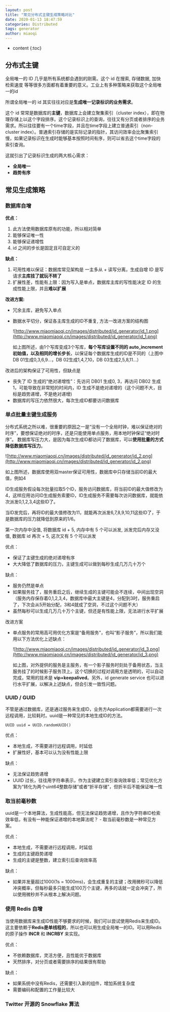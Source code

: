 ```yaml
---
layout: post
title: "常见分布式主键生成策略对比"
date: 2020-01-13 18:47:59
categories: Distributed
tags: generator
author: miaoqi
---
```


* content
{:toc}
## 分布式主键

全局唯一的 ID 几乎是所有系统都会遇到的刚需。这个 id 在搜索, 存储数据, 加快检索速度 等等很多方面都有着重要的意义。工业上有多种策略来获取这个全局唯一的id

所谓全局唯一的 id 其实往往对应是**生成唯一记录标识的业务需求**。

这个 id 常常是数据库的**主键**，数据库上会建立聚集索引（cluster index），即在物理存储上以这个字段排序。这个记录标识上的查询，往往又有分页或者排序的业务需求。所以往往要有一个time字段，并且在time字段上建立普通索引（non-cluster index）。普通索引存储的是实际记录的指针，其访问效率会比聚集索引慢，如果记录标识在生成时能够基本按照时间有序，则可以省去这个time字段的索引查询。

这就引出了记录标识生成的两大核心需求：

- **全局唯一**
- **趋势有序**

## 常见生成策略

### 数据库自增

**优点：**

1. 此方法使用数据库原有的功能，所以相对简单
2. 能够保证唯一性
3. 能够保证递增性
4. id 之间的步长是固定且可自定义的

**缺点：**

1. 可用性难以保证：数据库常见架构是 一主多从 + 读写分离，生成自增 ID 是写请求**主库挂了就玩不转了**
2. 扩展性差，性能有上限：因为写入是单点，数据库主库的写性能决定 ID 的生成性能上限，并且**难以扩展**

**改进方案:**

* 冗余主库，避免写入单点

* 数据水平切分，保证各主库生成的ID不重复, 方法一改进方案的结构图

    ![http://www.miaomiaoqi.cn/images/distributed/id_generator/id_1.png](http://www.miaomiaoqi.cn/images/distributed/id_generator/id_1.png)

    如上图所述，由1个写库变成3个写库，**每个写库设置不同的 auto_increment 初始值，以及相同的增长步长**，以保证每个数据库生成的ID是不同的（上图中DB 01生成0,3,6,9…，DB 02生成1,4,7,10，DB 03生成2,5,8,11…）

改进后的架构保证了可用性，但缺点是

* 丧失了 ID 生成的“绝对递增性”：先访问 DB01 生成0, 3，再访问 DB02 生成 1，可能导致在非常短的时间内，ID 生成不是绝对递增的（这个问题不大，目标是趋势递增，不是绝对递增)
* 数据库的写压力依然很大，每次生成ID都要访问数据库

### 单点批量主键生成服务

分布式系统之所以难，很重要的原因之一是“没有一个全局时钟，难以保证绝对的时序”，要想保证绝对的时序，还是只能使用单点服务，用本地时钟保证“绝对时序”。
数据库写压力大，是因为每次生成ID都访问了数据库，可以**使用批量的方式降低数据库写压力**。

![http://www.miaomiaoqi.cn/images/distributed/id_generator/id_2.png](http://www.miaomiaoqi.cn/images/distributed/id_generator/id_2.png)

如上图所述，数据库使用双master保证可用性，数据库中只存储当前ID的最大值，例如4

ID生成服务假设每次批量拉取5个ID，服务访问数据库，将当前ID的最大值修改为4，这样应用访问ID生成服务索要ID，ID生成服务不需要每次访问数据库，就能依次派发0,1,2,3,4这些ID了。

当ID发完后，再将ID的最大值修改为11，就能再次派发6,7,8,9,10,11这些ID了，于是数据库的压力就降低到原来的1/6。

第一次内存中没值, 将数据库 id + 5, 内存中有 5 个可以派发, 派发完后内存又没值, 数据库 id 再次 + 5, 这次又有 5 个可以派发

优点：

- 保证了主键生成的绝对递增有序
- 大大降低了数据库的压力，主键生成可以做到每秒生成几万几十万个

缺点：

- 服务仍然是单点
- 如果服务挂了，服务重启之后，继续生成的主键可能会不连续，中间出现空洞（服务内存保存着0,1,2,3,4，数据库中最大主键是4，分配到3时，服务重启了，下次会从5开始分配，3和4就成了空洞，不过这个问题不大）
- 虽然每秒可以生成几万几十万个主键，但还是有性能上限，无法进行水平扩展

改进方案

* 单点服务的常用高可用优化方案是“备用服务”，也叫“影子服务”，所以我们能用以下方法优化上述缺点：

    ![http://www.miaomiaoqi.cn/images/distributed/id_generator/id_3.png](http://www.miaomiaoqi.cn/images/distributed/id_generator/id_3.png)

    如上图，对外提供的服务是主服务，有一个影子服务时刻处于备用状态，当主服务挂了的时候影子服务顶上。这个切换的过程对调用方是透明的，可以自动完成，常用的技术是 **vip+keepalived**。另外，id generate service 也可以进行水平扩展，以解决上述缺点，但会引发一致性问题。

### UUID / GUID

不管是通过数据库，还是通过服务来生成ID，业务方Application都需要进行一次远程调用，比较耗时。uuid是一种常见的本地生成ID的方法。

`UUID uuid = UUID.randomUUID()`

优点：

- 本地生成，不需要进行远程调用，时延低
- 扩展性好，基本可以认为没有性能上限

缺点：

- 无法保证趋势递增
- UUID 过长，往往用字符串表示，作为主键建立索引查询效率低；常见优化方案为“转化为两个uint64整数存储”或者“折半存储”，但折半后不能保证唯一性

### 取当前毫秒数

uuid是一个本地算法，生成性能高，但无法保证趋势递增，且作为字符串ID检索效率低，有没有一种能保证递增的本地算法呢？ - 取当前毫秒数是一种常见方案。

优点：

- 本地生成，不需要进行远程调用，时延低
- 生成的主键趋势递增
- 生成的主键是整数，建立索引后查询效率高

缺点：

- 如果并发量超过1000(1s = 1000ms)，会生成重复的主键；改用微秒可以降低冲突概率，但每秒最多只能生成100万个主键，再多的话就一定会冲突了，所以使用微秒并不从根本上解决问题。

### 使用 Redis 自增

当使用数据库来生成ID性能不够要求的时候，我们可以尝试使用Redis来生成ID。这主要依赖于**Redis是单线程的**，所以也可以用生成全局唯一的ID。可以用Redis的原子操作 **INCR** 和 **INCRBY** 来实现。

优点：

- 不依赖数据库，灵活方便，且性能优于数据库
- 天然排序，对分页或者需要排序的结果很有帮助

缺点：

- 如果系统中没有Redis，还需要引入新的组件，增加系统复杂度
- 需要编码和配置的工作量比较大

### Twitter 开源的 Snowflake 算法